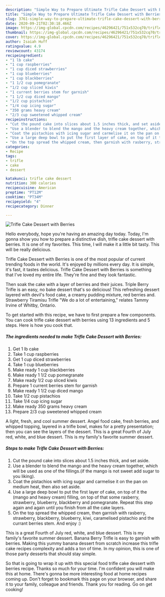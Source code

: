 ```yaml
---
description: "Simple Way to Prepare Ultimate Trifle Cake Dessert with Berries"
title: "Simple Way to Prepare Ultimate Trifle Cake Dessert with Berries"
slug: 3761-simple-way-to-prepare-ultimate-trifle-cake-dessert-with-berries
date: 2020-09-21T02:30:18.466Z
image: https://img-global.cpcdn.com/recipes/46296421/751x532cq70/trifle-cake-dessert-with-berries-recipe-main-photo.jpg
thumbnail: https://img-global.cpcdn.com/recipes/46296421/751x532cq70/trifle-cake-dessert-with-berries-recipe-main-photo.jpg
cover: https://img-global.cpcdn.com/recipes/46296421/751x532cq70/trifle-cake-dessert-with-berries-recipe-main-photo.jpg
author: Isaiah Huff
ratingvalue: 4.9
reviewcount: 43174
recipeingredient:
- "1 lb cake"
- "1 cup raspberries"
- "1 cup diced strawberries"
- "1 cup blueberries"
- "1 cup blackberries"
- "1 1/2 cup pomegranate"
- "1/2 cup sliced kiwis"
- "1 current berries stem for garnish"
- "1 1/2 cup diced mango"
- "1/2 cup pistachios"
- "1/4 cup icing sugar"
- "350 grams heavy cream"
- "2/3 cup sweetened whipped cream"
recipeinstructions:
- "Cut the pound cake into slices about 1.5 inches thick, and set aside."
- "Use a blender to blend the mango and the heavy cream together, which will be used as one of the fillings.(if the mango is not sweet add sugar to you liking)."
- "Coat the pistachios with icing sugar and carmelise it on the pan on medium heat, then also set aside."
- "Use a large deep bowl to put the first layer of cake, on top of it the (mango and heavy cream) filling, on top of that some rasberry, strawberry, blueberry, blackberry and pomegranate.  Repeat this step again and again until you finish from all the cake layers."
- "On the top spread the whipped cream, then garnish with rasberry, strawberry, blackberry, blueberry, kiwi, caramelised pistachio and the currant berries stem. And enjoy :)"
categories:
- Recipe
tags:
- trifle
- cake
- dessert

katakunci: trifle cake dessert 
nutrition: 300 calories
recipecuisine: American
preptime: "PT12M"
cooktime: "PT34M"
recipeyield: "4"
recipecategory: Dinner

---
```



![Trifle Cake Dessert with Berries](https://img-global.cpcdn.com/recipes/46296421/751x532cq70/trifle-cake-dessert-with-berries-recipe-main-photo.jpg)

Hello everybody, hope you're having an amazing day today. Today, I'm gonna show you how to prepare a distinctive dish, trifle cake dessert with berries. It is one of my favorites. This time, I will make it a little bit tasty. This will be really delicious.

Trifle Cake Dessert with Berries is one of the most popular of current trending foods in the world. It's enjoyed by millions every day. It is simple, it's fast, it tastes delicious. Trifle Cake Dessert with Berries is something that I've loved my entire life. They're fine and they look fantastic.

Then soak the cake with a layer of berries and their juices. Triple Berry Trifle is an easy, no bake dessert that&#39;s so delicious! This refreshing dessert layered with devil&#39;s food cake, a creamy pudding mixture, red berries and. Strawberry Tiramisu Trifle &#34;We do a lot of entertaining,&#34; relates Tammy Irvine of Whitby, Ontario.


To get started with this recipe, we have to first prepare a few components. You can cook trifle cake dessert with berries using 13 ingredients and 5 steps. Here is how you cook that.

<!--inarticleads1-->

##### The ingredients needed to make Trifle Cake Dessert with Berries:

1. Get 1 lb cake
1. Take 1 cup raspberries
1. Get 1 cup diced strawberries
1. Take 1 cup blueberries
1. Make ready 1 cup blackberries
1. Make ready 1 1/2 cup pomegranate
1. Make ready 1/2 cup sliced kiwis
1. Prepare 1 current berries stem for garnish
1. Make ready 1 1/2 cup diced mango
1. Take 1/2 cup pistachios
1. Take 1/4 cup icing sugar
1. Make ready 350 grams heavy cream
1. Prepare 2/3 cup sweetened whipped cream


A light, fresh, and cool summer dessert. Angel food cake, fresh berries, and whipped topping, layered in a trifle bowl, makes for a pretty presentation; then you can see the layers of the dessert. This is a great Fourth of July red, white, and blue dessert. This is my family&#39;s favorite summer dessert. 

<!--inarticleads2-->

##### Steps to make Trifle Cake Dessert with Berries:

1. Cut the pound cake into slices about 1.5 inches thick, and set aside.
1. Use a blender to blend the mango and the heavy cream together, which will be used as one of the fillings.(if the mango is not sweet add sugar to you liking).
1. Coat the pistachios with icing sugar and carmelise it on the pan on medium heat, then also set aside.
1. Use a large deep bowl to put the first layer of cake, on top of it the (mango and heavy cream) filling, on top of that some rasberry, strawberry, blueberry, blackberry and pomegranate.  Repeat this step again and again until you finish from all the cake layers.
1. On the top spread the whipped cream, then garnish with rasberry, strawberry, blackberry, blueberry, kiwi, caramelised pistachio and the currant berries stem. And enjoy :)


This is a great Fourth of July red, white, and blue dessert. This is my family&#39;s favorite summer dessert. Banana Berry Trifle is easy to garnish with berries. Making this yummy banana dessert from scratch increase this trifle cake recipes complexity and adds a ton of time. In my opinion, this is one of those party desserts that should stay simple. 

So that is going to wrap it up with this special food trifle cake dessert with berries recipe. Thanks so much for your time. I'm confident you will make this at home. There's gonna be more interesting food at home recipes coming up. Don't forget to bookmark this page on your browser, and share it to your family, colleague and friends. Thank you for reading. Go on get cooking!
